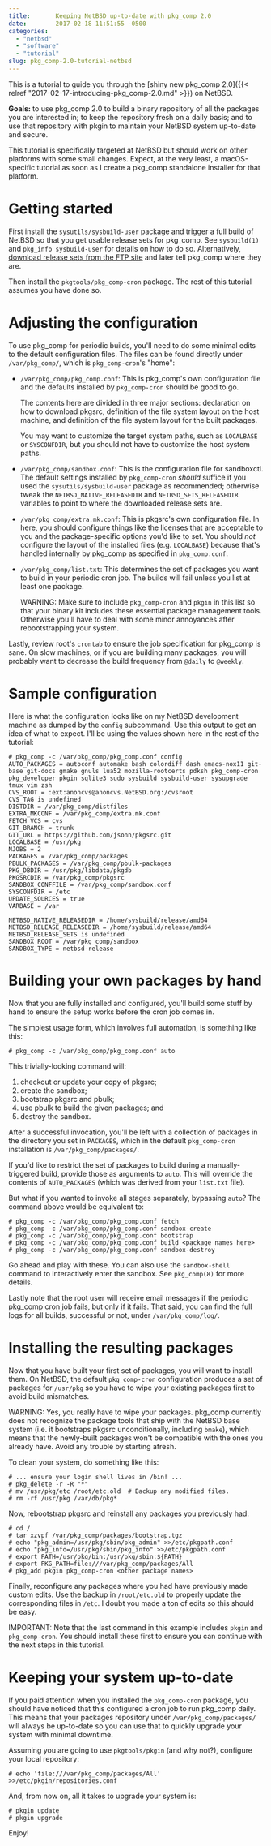 ```yaml
---
title:       Keeping NetBSD up-to-date with pkg_comp 2.0
date:        2017-02-18 11:51:55 -0500
categories:
  - "netbsd"
  - "software"
  - "tutorial"
slug: pkg_comp-2.0-tutorial-netbsd
---
```


This is a tutorial to guide you through the [shiny new pkg_comp 2.0]({{< relref "2017-02-17-introducing-pkg_comp-2.0.md" >}}) on NetBSD.

**Goals:** to use pkg_comp 2.0 to build a binary repository of all the packages you are interested in; to keep the repository fresh on a daily basis; and to use that repository with pkgin to maintain your NetBSD system up-to-date and secure.

<!--more-->

This tutorial is specifically targeted at NetBSD but should work on other platforms with some small changes.  Expect, at the very least, a macOS-specific tutorial as soon as I create a pkg_comp standalone installer for that platform.

# Getting started

First install the `sysutils/sysbuild-user` package and trigger a full build of NetBSD so that you get usable release sets for pkg_comp.  See `sysbuild(1)` and `pkg_info sysbuild-user` for details on how to do so.  Alternatively, [download release sets from the FTP site](https://ftp.netbsd.org/pub/NetBSD/) and later tell pkg_comp where they are.

Then install the `pkgtools/pkg_comp-cron` package.  The rest of this tutorial assumes you have done so.

# Adjusting the configuration

To use pkg_comp for periodic builds, you'll need to do some minimal edits to the default configuration files.  The files can be found directly under `/var/pkg_comp/`, which is `pkg_comp-cron`'s "home":

   * `/var/pkg_comp/pkg_comp.conf`: This is pkg_comp's own configuration file and the defaults installed by `pkg_comp-cron` should be good to go.

     The contents here are divided in three major sections: declaration on how to download pkgsrc, definition of the file system layout on the host machine, and definition of the file system layout for the built packages.

     You may want to customize the target system paths, such as `LOCALBASE` or `SYSCONFDIR`, but you should not have to customize the host system paths.

   * `/var/pkg_comp/sandbox.conf`: This is the configuration file for sandboxctl.  The default settings installed by `pkg_comp-cron` *should* suffice if you used the `sysutils/sysbuild-user` package as recommended; otherwise tweak the `NETBSD_NATIVE_RELEASEDIR` and `NETBSD_SETS_RELEASEDIR` variables to point to where the downloaded release sets are.

   * `/var/pkg_comp/extra.mk.conf`: This is pkgsrc's own configuration file.  In here, you should configure things like the licenses that are acceptable to you and the package-specific options you'd like to set.  You should *not* configure the layout of the installed files (e.g. `LOCALBASE`) because that's handled internally by pkg_comp as specified in `pkg_comp.conf`.

  * `/var/pkg_comp/list.txt`: This determines the set of packages you want to build in your periodic cron job.  The builds will fail unless you list at least one package.

     WARNING: Make sure to include `pkg_comp-cron` and `pkgin` in this list so that your binary kit includes these essential package management tools.  Otherwise you'll have to deal with some minor annoyances after rebootstrapping your system.

Lastly, review root's `crontab` to ensure the job specification for pkg_comp is sane.  On slow machines, or if you are building many packages, you will probably want to decrease the build frequency from `@daily` to `@weekly`.

# Sample configuration

Here is what the configuration looks like on my NetBSD development machine as dumped by the `config` subcommand.  Use this output to get an idea of what to expect.  I'll be using the values shown here in the rest of the tutorial:

```
# pkg_comp -c /var/pkg_comp/pkg_comp.conf config
AUTO_PACKAGES = autoconf automake bash colordiff dash emacs-nox11 git-base git-docs gmake gnuls lua52 mozilla-rootcerts pdksh pkg_comp-cron pkg_developer pkgin sqlite3 sudo sysbuild sysbuild-user sysupgrade tmux vim zsh
CVS_ROOT = :ext:anoncvs@anoncvs.NetBSD.org:/cvsroot
CVS_TAG is undefined
DISTDIR = /var/pkg_comp/distfiles
EXTRA_MKCONF = /var/pkg_comp/extra.mk.conf
FETCH_VCS = cvs
GIT_BRANCH = trunk
GIT_URL = https://github.com/jsonn/pkgsrc.git
LOCALBASE = /usr/pkg
NJOBS = 2
PACKAGES = /var/pkg_comp/packages
PBULK_PACKAGES = /var/pkg_comp/pbulk-packages
PKG_DBDIR = /usr/pkg/libdata/pkgdb
PKGSRCDIR = /var/pkg_comp/pkgsrc
SANDBOX_CONFFILE = /var/pkg_comp/sandbox.conf
SYSCONFDIR = /etc
UPDATE_SOURCES = true
VARBASE = /var

NETBSD_NATIVE_RELEASEDIR = /home/sysbuild/release/amd64
NETBSD_RELEASE_RELEASEDIR = /home/sysbuild/release/amd64
NETBSD_RELEASE_SETS is undefined
SANDBOX_ROOT = /var/pkg_comp/sandbox
SANDBOX_TYPE = netbsd-release
```

# Building your own packages by hand

Now that you are fully installed and configured, you'll build some stuff by hand to ensure the setup works before the cron job comes in.

The simplest usage form, which involves full automation, is something like this:

    # pkg_comp -c /var/pkg_comp/pkg_comp.conf auto

This trivially-looking command will:

1.  checkout or update your copy of pkgsrc;
1.  create the sandbox;
1.  bootstrap pkgsrc and pbulk;
1.  use pbulk to build the given packages; and
1.  destroy the sandbox.

After a successful invocation, you'll be left with a collection of packages in the directory you set in `PACKAGES`, which in the default `pkg_comp-cron` installation is `/var/pkg_comp/packages/`.

If you'd like to restrict the set of packages to build during a manually-triggered build, provide those as arguments to `auto`.  This will override the contents of `AUTO_PACKAGES` (which was derived from your `list.txt` file).

But what if you wanted to invoke all stages separately, bypassing `auto`?  The command above would be equivalent to:

    # pkg_comp -c /var/pkg_comp/pkg_comp.conf fetch
    # pkg_comp -c /var/pkg_comp/pkg_comp.conf sandbox-create
    # pkg_comp -c /var/pkg_comp/pkg_comp.conf bootstrap
    # pkg_comp -c /var/pkg_comp/pkg_comp.conf build <package names here>
    # pkg_comp -c /var/pkg_comp/pkg_comp.conf sandbox-destroy

Go ahead and play with these.  You can also use the `sandbox-shell` command to interactively enter the sandbox.  See `pkg_comp(8)` for more details.

Lastly note that the root user will receive email messages if the periodic pkg_comp cron job fails, but only if it fails.  That said, you can find the full logs for all builds, successful or not, under `/var/pkg_comp/log/`.

# Installing the resulting packages

Now that you have built your first set of packages, you will want to install them.  On NetBSD, the default `pkg_comp-cron` configuration produces a set of packages for `/usr/pkg` so you have to wipe your existing packages first to avoid build mismatches.

WARNING: Yes, you really have to wipe your packages.  pkg_comp currently does not recognize the package tools that ship with the NetBSD base system (i.e. it bootstraps pkgsrc unconditionally, including `bmake`), which means that the newly-built packages won't be compatible with the ones you already have.  Avoid any trouble by starting afresh.

To clean your system, do something like this:

    # ... ensure your login shell lives in /bin! ...
    # pkg_delete -r -R "*"
    # mv /usr/pkg/etc /root/etc.old  # Backup any modified files.
    # rm -rf /usr/pkg /var/db/pkg*

Now, rebootstrap pkgsrc and reinstall any packages you previously had:

    # cd /
    # tar xzvpf /var/pkg_comp/packages/bootstrap.tgz
    # echo "pkg_admin=/usr/pkg/sbin/pkg_admin" >>/etc/pkgpath.conf
    # echo "pkg_info=/usr/pkg/sbin/pkg_info" >>/etc/pkgpath.conf
    # export PATH=/usr/pkg/bin:/usr/pkg/sbin:${PATH}
    # export PKG_PATH=file:///var/pkg_comp/packages/All
    # pkg_add pkgin pkg_comp-cron <other package names>

Finally, reconfigure any packages where you had have previously made custom edits.  Use the backup in `/root/etc.old` to properly update the corresponding files in `/etc`.  I doubt you made a ton of edits so this should be easy.

IMPORTANT: Note that the last command in this example includes `pkgin` and `pkg_comp-cron`.  You should install these first to ensure you can continue with the next steps in this tutorial.

# Keeping your system up-to-date

If you paid attention when you installed the `pkg_comp-cron` package, you should have noticed that this configured a cron job to run pkg_comp daily.  This means that your packages repository under `/var/pkg_comp/packages/` will always be up-to-date so you can use that to quickly upgrade your system with minimal downtime.

Assuming you are going to use `pkgtools/pkgin` (and why not?), configure your local repository:

    # echo 'file:///var/pkg_comp/packages/All' >>/etc/pkgin/repositories.conf

And, from now on, all it takes to upgrade your system is:

    # pkgin update
    # pkgin upgrade

Enjoy!
